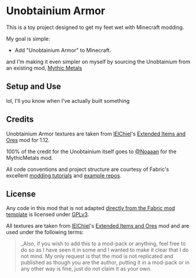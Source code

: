 # Unobtainium Armor

This is a toy project designed to get my feet wet with Minecraft
modding.

My goal is simple:

- Add "Unobtainium Armor" to Minecraft.

and I'm making it even simpler on myself by sourcing the Unobtainium
from an existing mod,
[Mythic Metals](https://www.curseforge.com/minecraft/mc-mods/mythicmetals)

## Setup and Use

lol, I'll you know when I've actually built something

## Credits

Unobtainium Armor textures are taken from
[lElChiel](https://www.curseforge.com/members/lelchiel)'s
[Extended Items and Ores](https://www.curseforge.com/minecraft/mc-mods/extended-items-and-ores-mod)
mod for 1.12.

100% of the credit for the Unobtainium itself goes to
[@Noaaan](https://github.com/Noaaan) for
the MythicMetals mod.

All code conventions and project structure are courtesy of 
Fabric's excellent [modding tutorials](https://fabricmc.net/wiki/tutorial:armor)
and [example repos](https://github.com/gdude2002/Gilded-Netherite).



## License

Any code in this mod that is not adapted
[directly from the Fabric mod template](https://github.com/FabricMC/fabric-example-mod)
is licensed under [GPLv3](https://www.gnu.org/licenses/gpl-3.0.en.html).

All textures are taken from [lElChiel](https://www.curseforge.com/members/lelchiel)'s
[Extended Items and Ores](https://www.curseforge.com/minecraft/mc-mods/extended-items-and-ores-mod)
mod and are used under the following terms:

> _Also, if you wish to add this to a mod-pack or anything,
> feel free to do so as I have seen it in some
> and I wanted to make it clear that I do not mind.
> My only request is that the mod is not replicated
> and published as though you are the author,
> putting it in a mod-pack or in any other way is fine,
> just do not claim it as your own.
